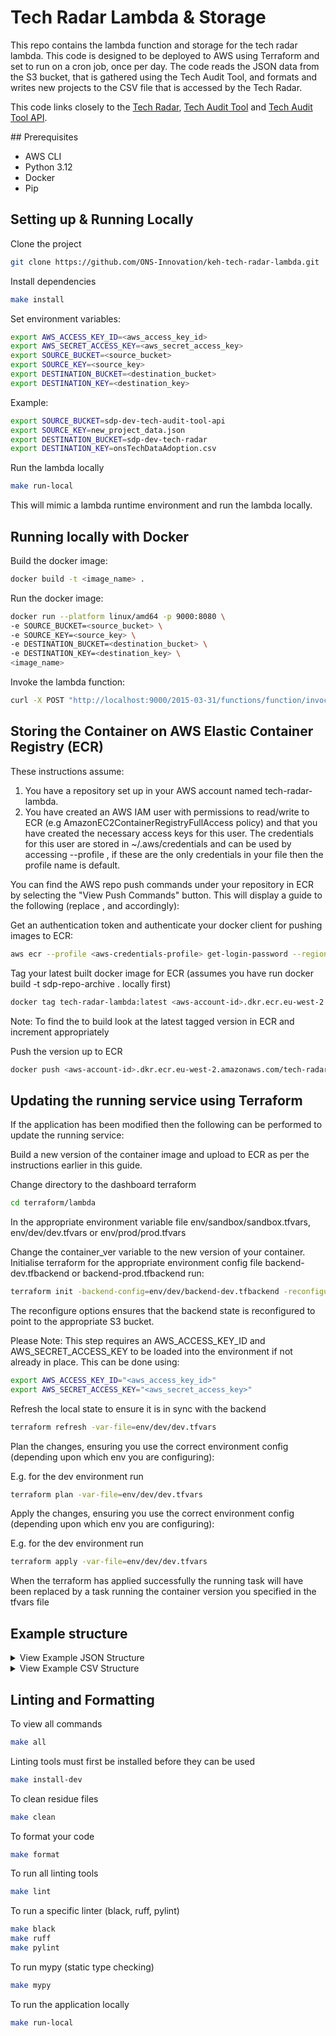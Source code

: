 # Tech Radar Lambda & Storage

This repo contains the lambda function and storage for the tech radar lambda. This code is designed to be deployed to AWS using Terraform and set to run on a cron job, once per day. The code reads the JSON data from the S3 bucket, that is gathered using the Tech Audit Tool, and formats and writes new projects to the CSV file that is accessed by the Tech Radar.

This code links closely to the [Tech Radar](https://github.com/ONS-Innovation/keh-tech-radar), [Tech Audit Tool](https://github.com/ONS-Innovation/keh-tech-audit-tool) and [Tech Audit Tool API](https://github.com/ONS-Innovation/keh-tech-audit-tool-api).

## Prerequisites

- AWS CLI
- Python 3.12
- Docker
- Pip

## Setting up & Running Locally

Clone the project

```bash
git clone https://github.com/ONS-Innovation/keh-tech-radar-lambda.git
```

Install dependencies

```bash
make install
```

Set environment variables:

```bash
export AWS_ACCESS_KEY_ID=<aws_access_key_id>
export AWS_SECRET_ACCESS_KEY=<aws_secret_access_key>
export SOURCE_BUCKET=<source_bucket>
export SOURCE_KEY=<source_key>
export DESTINATION_BUCKET=<destination_bucket>
export DESTINATION_KEY=<destination_key>
```

Example:

```bash
export SOURCE_BUCKET=sdp-dev-tech-audit-tool-api
export SOURCE_KEY=new_project_data.json
export DESTINATION_BUCKET=sdp-dev-tech-radar
export DESTINATION_KEY=onsTechDataAdoption.csv
```

Run the lambda locally

```bash
make run-local
```

This will mimic a lambda runtime environment and run the lambda locally.

## Running locally with Docker


Build the docker image:

```bash
docker build -t <image_name> .
```

Run the docker image:

```bash
docker run --platform linux/amd64 -p 9000:8080 \
-e SOURCE_BUCKET=<source_bucket> \
-e SOURCE_KEY=<source_key> \
-e DESTINATION_BUCKET=<destination_bucket> \
-e DESTINATION_KEY=<destination_key> \
<image_name>
```

Invoke the lambda function:

```bash
curl -X POST "http://localhost:9000/2015-03-31/functions/function/invocations" -d '{}'
```

## Storing the Container on AWS Elastic Container Registry (ECR)

These instructions assume:

1. You have a repository set up in your AWS account named tech-radar-lambda.
2. You have created an AWS IAM user with permissions to read/write to ECR (e.g AmazonEC2ContainerRegistryFullAccess policy) and that you have created the necessary access keys for this user. The credentials for this user are stored in ~/.aws/credentials and can be used by accessing --profile <aws-credentials-profile>, if these are the only credentials in your file then the profile name is default.

You can find the AWS repo push commands under your repository in ECR by selecting the "View Push Commands" button. This will display a guide to the following (replace <aws-credentials-profile>, <aws-account-id> and <version> accordingly):

Get an authentication token and authenticate your docker client for pushing images to ECR:

```bash
aws ecr --profile <aws-credentials-profile> get-login-password --region eu-west-2 | docker login --username AWS --password-stdin <aws-account-id>.dkr.ecr.eu-west-2.amazonaws.com
```

Tag your latest built docker image for ECR (assumes you have run docker build -t sdp-repo-archive . locally first)

```bash
docker tag tech-radar-lambda:latest <aws-account-id>.dkr.ecr.eu-west-2.amazonaws.com/tech-radar-lambda:<version>
```

Note: To find the <version> to build look at the latest tagged version in ECR and increment appropriately

Push the version up to ECR

```bash
docker push <aws-account-id>.dkr.ecr.eu-west-2.amazonaws.com/tech-radar-lambda:<version>
```

## Updating the running service using Terraform

If the application has been modified then the following can be performed to update the running service:

Build a new version of the container image and upload to ECR as per the instructions earlier in this guide.

Change directory to the dashboard terraform

```bash
cd terraform/lambda
```

In the appropriate environment variable file env/sandbox/sandbox.tfvars, env/dev/dev.tfvars or env/prod/prod.tfvars

Change the container_ver variable to the new version of your container.
Initialise terraform for the appropriate environment config file backend-dev.tfbackend or backend-prod.tfbackend run:

```bash
terraform init -backend-config=env/dev/backend-dev.tfbackend -reconfigure
```

The reconfigure options ensures that the backend state is reconfigured to point to the appropriate S3 bucket.

Please Note: This step requires an AWS_ACCESS_KEY_ID and AWS_SECRET_ACCESS_KEY to be loaded into the environment if not already in place. This can be done using:

```bash
export AWS_ACCESS_KEY_ID="<aws_access_key_id>"
export AWS_SECRET_ACCESS_KEY="<aws_secret_access_key>"
```

Refresh the local state to ensure it is in sync with the backend

```bash
terraform refresh -var-file=env/dev/dev.tfvars
```

Plan the changes, ensuring you use the correct environment config (depending upon which env you are configuring):

E.g. for the dev environment run

```bash
terraform plan -var-file=env/dev/dev.tfvars
```

Apply the changes, ensuring you use the correct environment config (depending upon which env you are configuring):

E.g. for the dev environment run

```bash
terraform apply -var-file=env/dev/dev.tfvars
```

When the terraform has applied successfully the running task will have been replaced by a task running the container version you specified in the tfvars file

## Example structure

<details>
  <summary>View Example JSON Structure</summary>

    ```JSON
    {
    'user': [
        {
        'email': 'test@ons.gov.uk',
        'roles': ['Technical Contact', 'Editor'],
        'grade': 'SEO'
        },
        {
        'email': 'test.user@ons.gov.uk',
        'roles': ['Delivery Manager Contact'],
        'grade': 'HEO'
        }
    ],
    'details': [
        {
        'name': 'Forward Program Engineer',
        'short_name': 'FPE',
        'documentation_link': ['https://test.ons.gov.uk'],
        'project_description': 'Operative hybrid instruction set'
        }
    ],
    'developed': ['In-house', []],
    'source_control': [
        {
        'type': 'GitHub',
        'links': [
            {
            'description': 'systematic',
            'url': 'http://test.ons.gov.uk/Documentation'
            }
        ]
        }
    ],
    'architecture': {
        'hosting': {
        'type': ['Hybrid'],
        'details': ['AWS', 'Local']
        },
        'database': {
        'main': [],
        'others': ['DocumentDB']
        },
        'languages': {
        'main': ['Python'],
        'others': ['JavaScript', 'Java']
        },
        'frameworks': {
        'main': [],
        'others': ['Flask']
        },
        'cicd': {
        'main': [],
        'others': ['Github Actions']
        },
        'infrastructure': {
        'main': [],
        'others': ['Jenkins']
        }
    },
    'stage': 'Development'
    }
    ```

</details>

<details>
  <summary>View Example CSV Structure</summary>

    | Field | Value |
    | --- | --- |
    | Project | Test Project |
    | Project_Short | SDX |
    | Project_Area |  |
    | DST_Area |  |
    | Team |  |
    | Language_Main | Python |
    | Language_Others | VB6 |
    | Language_Frameworks |  |
    | Testing_Frameworks |  |
    | Hosted | GCP |
    | Messaging_Type | PubSub |
    | Containers |  |
    | Architectures |  |
    | Source_Control | GitLab |
    | Branching_Strategy |  |
    | Repo |  |
    | Static_Analysis |  |
    | Code_Formatter |  |
    | Package_Manager |  |
    | Security_Tools |  |
    | CICD | Concourse |
    | CICD_Orchestration | Kubernetes |
    | Monitoring | GCP Stackdriver |
    | Datastores |  |
    | Database_Technologies |  |
    | Data_Output_Formats | pck |
    | Business_Dashboards |  |
    | Integrations_ONS |  |
    | Integrations_External |  |
    | IAM_Services |  |
    | Cloud_Services | GCP Cloud Datastore |
    | Datasets_Used |  |
    | Project_Tools |  |
    | Other_Tools |  |
    | Documentation |  |
</details>

## Linting and Formatting

To view all commands

```bash
make all
```

Linting tools must first be installed before they can be used

```bash
make install-dev
```

To clean residue files

```bash
make clean
```

To format your code

```bash
make format
```

To run all linting tools

```bash
make lint
```

To run a specific linter (black, ruff, pylint)

```bash
make black
make ruff
make pylint
```

To run mypy (static type checking)

```bash
make mypy
```

To run the application locally

```bash
make run-local
```
